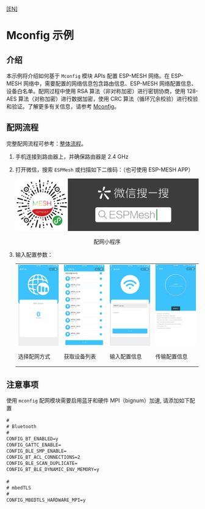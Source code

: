 [[EN]](./README.md)

# Mconfig 示例

## 介绍

本示例将介绍如何基于 `Mconfig` 模块 APIs 配置 ESP-MESH 网络。在 ESP-MESH 网络中，需要配置的网络信息包含路由信息、ESP-MESH 网络配置信息、设备白名单。配网过程中使用 RSA 算法（非对称加密）进行密钥协商，使用 128-AES 算法（对称加密）进行数据加密，使用 CRC 算法（循环冗余校验）进行校验和验证。了解更多有关信息，请参考 [Mconfig](https://docs.espressif.com/projects/esp-mdf/zh_CN/latest/api-guides/mconfig.html)。

## 配网流程

完整配网流程可参考：[整体流程](https://docs.espressif.com/projects/esp-mdf/zh_CN/latest/api-guides/mconfig.html#id2)。

1. 手机连接到路由器上，并确保路由器是 2.4 GHz
2. 打开微信，搜索 `ESPMesh` 或扫描如下二维码：（也可使用 ESP-MESH APP）

	<div align=center>
	<img src="ESPMesh_program.png" width="800">
	<p>配网小程序</p>
	</div>

3. 输入配置参数：

    <table>
        <tr>
            <td ><img src="choose_configuration.png" width="300"><p>选择配网方式</p></td>
            <td ><img src="get_device_list.png" width="300"><p>获取设备列表</p></td>
            <td ><img src="enter_configuration.png" width="300"><p>输入配置信息</p></td>
            <td ><img src="transfer_configuration.png" width="300"><p>传输配置信息</p></td>
        </tr>
    </table>

## 注意事项

使用 `mconfig` 配网模块需要启用蓝牙和硬件 MPI（bignum）加速, 请添加如下配置

```
#
# Bluetooth
#
CONFIG_BT_ENABLED=y
CONFIG_GATTC_ENABLE=
CONFIG_BLE_SMP_ENABLE=
CONFIG_BT_ACL_CONNECTIONS=2
CONFIG_BLE_SCAN_DUPLICATE=
CONFIG_BT_BLE_DYNAMIC_ENV_MEMORY=y

#
# mbedTLS
#
CONFIG_MBEDTLS_HARDWARE_MPI=y
```